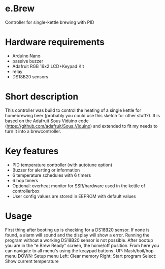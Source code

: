# e.Brew
Controller for single-kettle brewing with PID
# Hardware requirements
- Arduino Nano
- passive buzzer
- Adafruit RGB 16x2 LCD+Keypad Kit
- relay
- DS18B20 sensors

# Short description
This controller was build to control the heating of a single kettle for homebrewing beer (probably you could use this sketch for other stuff?). It is based on the Adafruit Sous Viduino code (https://github.com/adafruit/Sous_Viduino) and extended to fit my needs to turn it into a brewcontroller.

# Key features
- PID temperature controller (with autotune option)
- Buzzer for alerting or information
- 6 temperature schedules with 6 timers
- 6 hop timers
- Optional: overheat monitor for SSR/hardware used in the kettle of controllerbox
- User config values are stored in EEPROM with default values

# Usage
First thing after booting up is checking for a DS18B20 sensor. If none is found, a alarm will sound and the display will show a error. Running the program without a working DS18B20 sensor is not possible.
After bootup you are in the "e.Brew Ready" screen, the home/off position. From here you can navigate to all menu's using the keaypad buttons.
UP:     Mash/boil/hop menu
DOWN:   Setup menu
Left:   Clear memory
Right:  Start program
Select: Show current temperature
